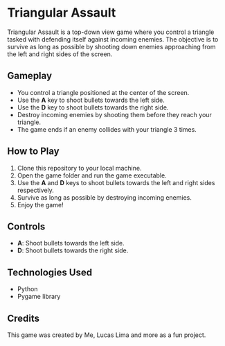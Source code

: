 # Triangular Assault

Triangular Assault is a top-down view game where you control a triangle tasked with defending itself against incoming enemies. The objective is to survive as long as possible by shooting down enemies approaching from the left and right sides of the screen.

## Gameplay

- You control a triangle positioned at the center of the screen.
- Use the **A** key to shoot bullets towards the left side.
- Use the **D** key to shoot bullets towards the right side.
- Destroy incoming enemies by shooting them before they reach your triangle.
- The game ends if an enemy collides with your triangle 3 times.

## How to Play

1. Clone this repository to your local machine.
2. Open the game folder and run the game executable.
3. Use the **A** and **D** keys to shoot bullets towards the left and right sides respectively.
4. Survive as long as possible by destroying incoming enemies.
5. Enjoy the game!

## Controls

- **A**: Shoot bullets towards the left side.
- **D**: Shoot bullets towards the right side.

## Technologies Used

- Python
- Pygame library

## Credits

This game was created by Me, Lucas Lima and more as a fun project.
